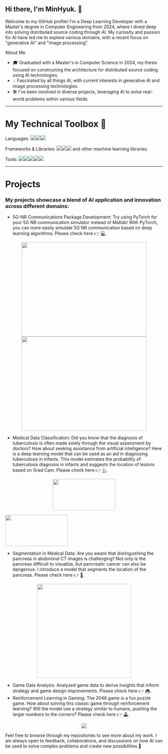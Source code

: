 ## Hi there, I'm MinHyuk. 👋
Welcome to my GitHub profile! I'm a Deep Learning Developer with a Master's degree in Computer Engineering from 2024, where I dived deep into solving distributed source coding through AI. My curiosity and passion for AI have led me to explore various domains, with a recent focus on "generative AI" and "image processing".

About Me
* 🎓 Graduated with a Master's in Computer Science in 2024, my thesis focused on constructing the architecture for distributed source coding using AI technologies.
* 💡 Fascinated by all things AI, with current interests in generative AI and image processing technologies.
* 🛠 I've been involved in diverse projects, leveraging AI to solve real-world problems within various fields.

----------------

# My Technical Toolbox 📕
Languages: <img src="https://img.shields.io/badge/Python-3776AB?style=for-the-badge&logo=Python&logoColor=white"><img src="https://img.shields.io/badge/java-007396?style=for-the-badge&logo=java&logoColor=white"><img src="https://img.shields.io/badge/LaTeX-008080?style=for-the-badge&logo=LaTeX&logoColor=white">

Frameworks & Libraries: <img src="https://img.shields.io/badge/PyTorch-EE4C2C?style=for-the-badge&logo=PyTorch&logoColor=white"><img src="https://img.shields.io/badge/TensorFlow-FF6F00?style=for-the-badge&logo=TensorFlow&logoColor=white"><img src="https://img.shields.io/badge/NumPy-013243?style=for-the-badge&logo=NumPy&logoColor=white"> and other machine learning libraries.

Tools: <img src="https://img.shields.io/badge/Anaconda-44A833?style=for-the-badge&logo=Anaconda&logoColor=white"><img src="https://img.shields.io/badge/Jupyter-F37626?style=for-the-badge&logo=Jupyter&logoColor=white"><img src="https://img.shields.io/badge/PyCharm-000000?style=for-the-badge&logo=PyCharm&logoColor=white"><img src="https://img.shields.io/badge/github-181717?style=for-the-badge&logo=github&logoColor=white"><img src="https://img.shields.io/badge/git-F05032?style=for-the-badge&logo=git&logoColor=white">

-----------

# Projects
### My projects showcase a blend of AI application and innovation across different domains:

* 5G-NR Communications Package Development: Try using PyTorch for your 5G NR communication simulator instead of Matlab! With PyTorch, you can more easily simulate 5G NR communication based on deep learning algorithms. Please check here 👉 [💻](https://github.com/K-MinHyuk/CapstoneDesign2022_1_DEML).
  
<p align="center">
  <img src="https://github.com/K-MinHyuk/K-MinHyuk/assets/63450024/9adc7e23-4de5-49e7-8862-130ff6e55e0e" width="400" height="300" />
  <img src="https://github.com/K-MinHyuk/K-MinHyuk/assets/63450024/d90e8d15-e272-4e73-9ee1-d0cc17c2a611" width="400" height="300" />
</p>

* Medical Data Classification: Did you know that the diagnosis of tuberculosis is often made solely through the visual assessment by doctors? How about seeking assistance from artificial intelligence? Here is a deep learning model that can be used as an aid in diagnosing tuberculosis in infants. This model estimates the probability of tuberculosis diagnosis in infants and suggests the location of lesions based on Grad Cam. Please check here 👉 [🩺](https://github.com/K-MinHyuk/CapstoneDesign2022_1_DEML).
<p align="center">
  <img src="https://github.com/K-MinHyuk/K-MinHyuk/assets/63450024/54fb6083-24b1-4c89-b95a-5bc18abdb7eb" width="200" height="100" />
</p>
  <img src="https://github.com/K-MinHyuk/K-MinHyuk/assets/63450024/a0fab611-5d35-4034-8f75-792a07648b4b" width="200" height="100" />


  
* Segmentation in Medical Data: Are you aware that distinguishing the pancreas in abdominal CT images is challenging? Not only is the pancreas difficult to visualize, but pancreatic cancer can also be dangerous. I introduce a model that segments the location of the pancreas. Please check here 👉 [🩻](https://github.com/K-MinHyuk/Pancreas_segmentation). 
  
<p align="center">
  <img src="https://github.com/K-MinHyuk/K-MinHyuk/assets/63450024/4623e559-6e82-4c25-8066-af7de9f6285d" width="300" height="300" />
</p>

* Game Data Analysis: Analyzed game data to derive insights that inform strategy and game design improvements. Please check here 👉 [🎮](https://github.com/K-MinHyuk/OP.gg_hackathon). 
* Reinforcement Learning in Gaming: The 2048 game is a fun puzzle game. How about solving this classic game through reinforcement learning? Will the model use a strategy similar to humans, pushing the larger numbers to the corners? Please check here 👉 [🕹️](https://github.com/K-MinHyuk/2048_reinforcement).  

<p align="center">
  <img src="https://github.com/K-MinHyuk/K-MinHyuk/assets/63450024/d9e2e2eb-afe6-446b-92c3-08fe68eda952" />
</p>

Feel free to browse through my repositories to see more about my work. 
I am always open to feedback, collaborations, and discussions on how AI can be used to solve complex problems and create new possibilities.👐

<!--[Project Name 1]: [Brief Description] | Link to Project
[Project Name 2]: [Brief Description] | Link to Project-->
